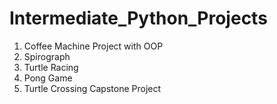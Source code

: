 # Intermediate_Python_Projects
1) Coffee Machine Project with OOP
2) Spirograph
3) Turtle Racing
4) Pong Game
5) Turtle Crossing Capstone Project